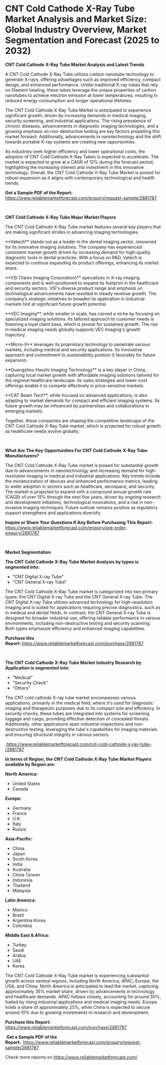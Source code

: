 <p><h1>CNT Cold Cathode X-Ray Tube Market Analysis and Market Size: Global Industry Overview, Market Segmentation and Forecast (2025 to 2032)</h1></p><p><strong>CNT Cold Cathode X-Ray Tube Market Analysis and Latest Trends</strong></p>
<p><p>A CNT Cold Cathode X-Ray Tube utilizes carbon nanotube technology to generate X-rays, offering advantages such as improved efficiency, compact design, and enhanced performance. Unlike traditional X-ray tubes that rely on filament heating, these tubes leverage the unique properties of carbon nanotubes to achieve electron emission at lower temperatures, resulting in reduced energy consumption and longer operational lifetimes.</p><p>The CNT Cold Cathode X-Ray Tube Market is anticipated to experience significant growth, driven by increasing demands in medical imaging, security screening, and industrial applications. The rising prevalence of chronic diseases, advancements in diagnostic imaging technologies, and a growing emphasis on non-destructive testing are key factors propelling this market forward. Additionally, advancements in nanotechnology and the shift towards portable X-ray systems are creating new opportunities.</p><p>As industries seek higher efficiency and lower operational costs, the adoption of CNT Cold Cathode X-Ray Tubes is expected to accelerate. The market is expected to grow at a CAGR of 12% during the forecast period, highlighting the increasing interest and investment in this innovative technology. Overall, the CNT Cold Cathode X-Ray Tube Market is poised for robust expansion as it aligns with contemporary technological and health trends.</p></p>
<p><strong>Get a Sample PDF of the Report:&nbsp;</strong> <a href="https://www.reliablemarketforecast.com/enquiry/request-sample/2881787?utm_campaign=3081&utm_medium=2&utm_source=Github&utm_content=ia&utm_term=12032025&utm_id=cnt-cold-cathode-x-ray-tube">https://www.reliablemarketforecast.com/enquiry/request-sample/2881787</a></p>
<p>&nbsp;</p>
<p><strong>CNT Cold Cathode X-Ray Tube Major Market Players</strong></p>
<p><p>The CNT Cold Cathode X-Ray Tube market features several key players that are making significant strides in advancing imaging technologies. </p><p>**Vatech** stands out as a leader in the dental imaging sector, renowned for its innovative imaging solutions. The company has experienced consistent market growth driven by increasing demand for high-quality diagnostic tools in dental practices. With a focus on R&D, Vatech is expected to continue expanding its product offerings, enhancing its market share.</p><p>**VSI (Varex Imaging Corporation)** specializes in X-ray imaging components and is well-positioned to expand its footprint in the healthcare and security sectors. VSI's diverse product range and emphasis on technological advancements have resulted in steady revenue growth. The company’s strategic initiatives to broaden its application in industrial markets hint at significant future growth potential.</p><p>**VEC Imaging**, while smaller in scale, has carved a niche by focusing on specialized imaging solutions. Its tailored approach to customer needs is fostering a loyal client base, which is pivotal for sustained growth. The rise in medical imaging needs globally supports VEC Imaging's growth trajectory.</p><p>**Micro-X** leverages its proprietary technology to penetrate various markets, including medical and security applications. Its innovative approach and commitment to sustainability position it favorably for future expansion.</p><p>**Guangzhou Haozhi Imaging Technology** is a key player in China, capturing local market growth with affordable imaging solutions tailored for the regional healthcare landscape. Its sales strategies and lower-cost offerings enable it to compete effectively in price-sensitive markets.</p><p>**CAT Beam Tech**, while focused on advanced applications, is also adapting to market demands for compact and efficient imaging systems. Its future growth may be influenced by partnerships and collaborations in emerging markets.</p><p>Together, these companies are shaping the competitive landscape of the CNT Cold Cathode X-Ray Tube market, which is projected for robust growth as healthcare needs evolve globally.</p></p>
<p>&nbsp;</p>
<p><strong>What Are The Key Opportunities For CNT Cold Cathode X-Ray Tube Manufacturers?</strong></p>
<p><p>The CNT Cold Cathode X-Ray Tube market is poised for substantial growth due to advancements in nanotechnology and increasing demand for high-resolution imaging in medical and industrial applications. Key trends include the miniaturization of devices and enhanced performance metrics, leading to wider adoption in sectors such as healthcare, aerospace, and security. The market is projected to expand with a compound annual growth rate (CAGR) of over 15% through the next five years, driven by ongoing research and development initiatives, technological innovations, and a rise in non-invasive imaging techniques. Future outlook remains positive as regulatory support strengthens and applications diversify.</p></p>
<p><strong>Inquire or Share Your Questions If Any Before Purchasing This Report:</strong> <a href="https://www.reliablemarketforecast.com/enquiry/pre-order-enquiry/2881787?utm_campaign=3081&utm_medium=2&utm_source=Github&utm_content=ia&utm_term=12032025&utm_id=cnt-cold-cathode-x-ray-tube">https://www.reliablemarketforecast.com/enquiry/pre-order-enquiry/2881787</a></p>
<p>&nbsp;</p>
<p><strong>Market Segmentation</strong></p>
<p><strong>The CNT Cold Cathode X-Ray Tube Market Analysis by types is segmented into:</strong></p>
<p><ul><li>"CNT Digital X-ray Tube"</li><li>"CNT General X-ray Tube"</li></ul></p>
<p><p>The CNT Cold Cathode X-Ray Tube market is categorized into two primary types: the CNT Digital X-ray Tube and the CNT General X-ray Tube. The CNT Digital X-ray Tube utilizes advanced technology for high-resolution imaging and is suited for applications requiring precise diagnostics, such as in medical and dental fields. In contrast, the CNT General X-ray Tube is designed for broader industrial use, offering reliable performance in various environments, including non-destructive testing and security scanning. Both types emphasize efficiency and enhanced imaging capabilities.</p></p>
<p><strong>Purchase this Report:&nbsp;</strong><a href="https://www.reliablemarketforecast.com/purchase/2881787?utm_campaign=3081&utm_medium=2&utm_source=Github&utm_content=ia&utm_term=12032025&utm_id=cnt-cold-cathode-x-ray-tube">https://www.reliablemarketforecast.com/purchase/2881787</a></p>
<p>&nbsp;</p>
<p><strong>The CNT Cold Cathode X-Ray Tube Market Industry Research by Application is segmented into:</strong></p>
<p><ul><li>"Medical"</li><li>"Security Check"</li><li>"Others"</li></ul></p>
<p><p>The CNT cold cathode X-ray tube market encompasses various applications, primarily in the medical field, where it's used for diagnostic imaging and therapeutic purposes due to its compact size and efficiency. In security checks, these tubes are integrated into systems for screening luggage and cargo, providing effective detection of concealed threats. Additionally, other applications span industrial inspections and non-destructive testing, leveraging the tube's capabilities for imaging materials and ensuring structural integrity in various sectors.</p></p>
<p><a href="https://www.reliablemarketforecast.com/cnt-cold-cathode-x-ray-tube-r2881787?utm_campaign=3081&utm_medium=2&utm_source=Github&utm_content=ia&utm_term=12032025&utm_id=cnt-cold-cathode-x-ray-tube">&nbsp;https://www.reliablemarketforecast.com/cnt-cold-cathode-x-ray-tube-r2881787</a></p>
<p><strong>In terms of Region, the CNT Cold Cathode X-Ray Tube Market Players available by Region are:</strong></p>
<p>
    <p> <strong> North America: </strong>
        <ul>
            <li>United States</li>
            <li>Canada</li>
        </ul>
        </p> 
    <p> <strong> Europe: </strong>
        <ul>
            <li>Germany</li>
            <li>France</li>
            <li>U.K.</li>
            <li>Italy</li>
            <li>Russia</li>
        </ul>
        </p> 
    <p> <strong> Asia-Pacific: </strong>
        <ul>
            <li>China</li>
            <li>Japan</li>
            <li>South Korea</li>
            <li>India</li>
            <li>Australia</li>
            <li>China Taiwan</li>
            <li>Indonesia</li>
            <li>Thailand</li>
            <li>Malaysia</li>
        </ul>
        </p> 
    <p> <strong> Latin America: </strong>
        <ul>
            <li>Mexico</li>
            <li>Brazil</li>
            <li>Argentina Korea</li>
            <li>Colombia</li>
        </ul>
        </p> 
    <p> <strong> Middle East & Africa: </strong>
        <ul>
            <li>Turkey</li>
            <li>Saudi</li>
            <li>Arabia</li>
            <li>UAE</li>
            <li>Korea</li>
        </ul>
    </p>
    </p>
<p><p>The CNT Cold Cathode X-Ray Tube market is experiencing substantial growth across several regions, including North America, APAC, Europe, the USA, and China. North America is anticipated to lead the market, capturing approximately 35% market share, driven by advancements in technology and healthcare demands. APAC follows closely, accounting for around 30%, fueled by rising industrial applications and medical imaging needs. Europe holds a share of approximately 25%, while China is expected to secure around 10% due to growing investments in research and development.</p></p>
<p><strong>Purchase this Report: </strong><a href="https://www.reliablemarketforecast.com/purchase/2881787?utm_campaign=3081&utm_medium=2&utm_source=Github&utm_content=ia&utm_term=12032025&utm_id=cnt-cold-cathode-x-ray-tube">https://www.reliablemarketforecast.com/purchase/2881787</a></p>
<p>&nbsp;<strong>Get a Sample PDF of the Report:&nbsp;&nbsp;</strong><a href="https://www.reliablemarketforecast.com/enquiry/request-sample/2881787?utm_campaign=3081&utm_medium=2&utm_source=Github&utm_content=ia&utm_term=12032025&utm_id=cnt-cold-cathode-x-ray-tube">https://www.reliablemarketforecast.com/enquiry/request-sample/2881787</a></p>
<p><strong></strong></p>
<p>Check more reports on <a href="https://www.reliablemarketforecast.com/?utm_campaign=3081&utm_medium=2&utm_source=Github&utm_content=ia&utm_term=12032025&utm_id=cnt-cold-cathode-x-ray-tube">https://www.reliablemarketforecast.com/</a></p>